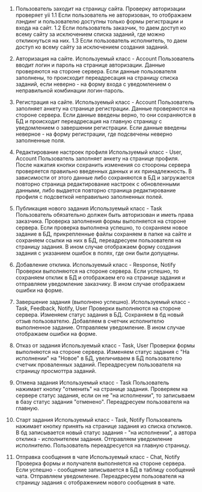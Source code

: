 1. Пользователь заходит на страницу сайта.
Проверку авторизации проверяет yii
1.1 Если пользователь не авторизован, то отображаем лэндинг и пользователю доступны только формы регистрации и входа на сайт.
1.2 Если пользователь заказчик, то даем доступ ко всему сайту за исключением списка заданий, где можно откликнуться на них.
1.3 Если пользователь исполнитель, то даем доступ ко всему сайту за исключением создания заданий.

2. Авторизация на сайте.
Используемый класс - Account
Пользователь вводит логин и пароль на странице авторизации. 
Данные проверяются на стороне сервера. Если данные пользователя заполнены, то происходит переадресация на страницу списка заданий, если неверно - на форму входа с уведомлением о неправильной комбинации логин-пароль. 

3. Регистрация на сайте.
Используемый класс - Account
Пользователь заполняет анкету на странице регистрации.
Данные проверяются на стороне сервера. Если данные введены верно, то они сохраняются в БД и происходит переадресация на главную страницу с уведомлением о завершении регистрации. Если данные введены неверное - на форму регистрации, где подсвечены неверно заполненные поля. 

4. Редактирование настроек профиля
Используемый класс - User, Account
Пользователь заполняет анкету на странице профиля.
После нажатия кнопки сохранить изменения со стоороны сервера проверяется правильно введенных данных и их принадлежность. В зависимости от этого данные либо сохраняются в БД и загружается повторно страница редактирование настроек с обновленными данными, либо выдается повторно страница редактирование профиля с подсветкой неправильно заполненных полей.

5. Публикация нового задания 
Используемый класс - Task
Пользователь обязательно должен быть авторизован и иметь права заказчика. Проверка заполнения формы выполняется на стороне сервера. Если проверка выполнена успешно, то сохраняем новое задание в БД, прикрепленные файлы сохраняем в папке на сайте и сохраняем ссылки на них в БД, переадресуем пользователя на страницу задания. В ином случае отображаем форму создания задания с указанием ошибок в полях, где они были допущены. 

6. Добавление отклика.
Используемый класс - Response, Notify 
Проверки выполняются на стороне сервера. Если успешно, то сохраняем отклик в БД и отображаем его на странице задания и отправляем уведомление заказчику. В ином случае отображаем ошибки на форме.

7. Завершение задания (выполнено успешно).
Используемый класс - Task, Feedback, Notify, User
Проверки выполняются на стороне сервера. Изменяем статус задания в БД. Сохраняем в бд новый отзыв пользователю. Добавляем в счетчик исполнителю выполненное задание. Отправляем уведомление. В ином случае отображаем ошибки на форме.

8. Отказ от задания
Используемый класс - Task, User
Проверки формы выполняются на стороне сервера. Изменяем статус задания с "На исполнении" на "Новое" в БД, увеличиваем в БД пользователю счетчик проваленных заданий. Переадресуем пользователя на страницу просмоттра заданий.

9. Отмена задания
Используемый класс - Task
Пользователь нажимает кнопку "отменить" на странице задания. Проверяем на сервере статус задания, если он не "на исполнении", то записываем в базу статус задания "отменено". Переадресуем пользователя на главную. 

10. Старт задания
Используемый класс - Task, Notify
Пользователь нажимает кнопку принять на странице задания из списка откликов. В бд записывается новый статус задания - "на исполнении", а автора отклика - исполнителем задания. Отправляем уведомление исполнителю. Пользователь переадресуется на главную страницу.

11. Отправка сообщения в чате
Используемый класс - Chat, Notify
Проверка формы и получателя выполняется на стороне сервера. Если успешно - сообщение записывается в БД в таблицу сообщений чата. Отправляем уведомление. Переадресуем пользователя на страницу задания с отображением нового сообщения в чате. 

